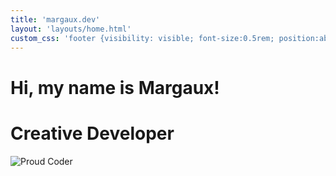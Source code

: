 ```yaml
---
title: 'margaux.dev'
layout: 'layouts/home.html'
custom_css: 'footer {visibility: visible; font-size:0.5rem; position:absolute;bottom:1rem;} p {font-size: 2.5em} main {margin-top: 15%;}'
---
```

<div class="grid">
<div class="titel">

# Hi, my name is <span class="accent">Margaux!</span>

# <span class="accent">Creative Developer</span>
</div>

![Proud Coder](/img/coding.svg)
</div>
